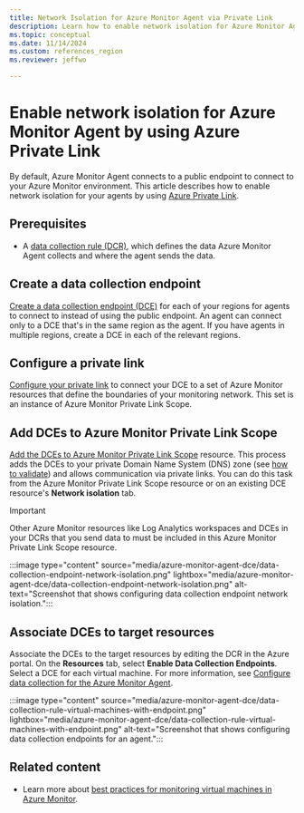 ```yaml
---
title: Network Isolation for Azure Monitor Agent via Private Link
description: Learn how to enable network isolation for Azure Monitor Agent by using Azure Private Link.
ms.topic: conceptual
ms.date: 11/14/2024
ms.custom: references_region
ms.reviewer: jeffwo

---
```


# Enable network isolation for Azure Monitor Agent by using Azure Private Link

By default, Azure Monitor Agent connects to a public endpoint to connect to your Azure Monitor environment. This article describes how to enable network isolation for your agents by using [Azure Private Link](/azure/private-link/private-link-overview).

## Prerequisites

- A [data collection rule (DCR)](../essentials/data-collection-rule-create-edit.md), which defines the data Azure Monitor Agent collects and where the agent sends the data.

## Create a data collection endpoint

[Create a data collection endpoint (DCE)](../essentials/data-collection-endpoint-overview.md#create-a-data-collection-endpoint) for each of your regions for agents to connect to instead of using the public endpoint. An agent can connect only to a DCE that's in the same region as the agent. If you have agents in multiple regions, create a DCE in each of the relevant regions.

## Configure a private link

[Configure your private link](../logs/private-link-configure.md) to connect your DCE to a set of Azure Monitor resources that define the boundaries of your monitoring network. This set is an instance of Azure Monitor Private Link Scope.

## Add DCEs to Azure Monitor Private Link Scope

[Add the DCEs to Azure Monitor Private Link Scope](../logs/private-link-configure.md#connect-resources-to-the-ampls) resource. This process adds the DCEs to your private Domain Name System (DNS) zone (see [how to validate](../logs/private-link-configure.md#validate-communication-over-ampls)) and allows communication via private links. You can do this task from the Azure Monitor Private Link Scope resource or on an existing DCE resource's **Network isolation** tab.

> [!IMPORTANT]
> Other Azure Monitor resources like Log Analytics workspaces and DCEs in your DCRs that you send data to must be included in this Azure Monitor Private Link Scope resource.

:::image type="content" source="media/azure-monitor-agent-dce/data-collection-endpoint-network-isolation.png" lightbox="media/azure-monitor-agent-dce/data-collection-endpoint-network-isolation.png" alt-text="Screenshot that shows configuring data collection endpoint network isolation.":::

## Associate DCEs to target resources

Associate the DCEs to the target resources by editing the DCR in the Azure portal. On the **Resources** tab, select **Enable Data Collection Endpoints**. Select a DCE for each virtual machine. For more information, see [Configure data collection for the Azure Monitor Agent](../vm/data-collection.md).

:::image type="content" source="media/azure-monitor-agent-dce/data-collection-rule-virtual-machines-with-endpoint.png" lightbox="media/azure-monitor-agent-dce/data-collection-rule-virtual-machines-with-endpoint.png" alt-text="Screenshot that shows configuring data collection endpoints for an agent.":::

## Related content

- Learn more about [best practices for monitoring virtual machines in Azure Monitor](../best-practices-vm.md).
